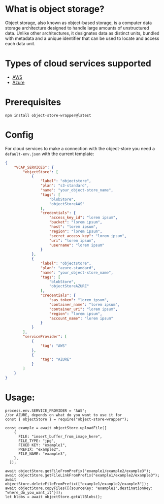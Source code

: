 # What is object storage?
Object storage, also known as object-based storage, is a computer data storage architecture designed to handle large amounts of unstructured data. Unlike other architectures, it designates data as distinct units, bundled with metadata and a unique identifier that can be used to locate and access each data unit.
# Types of cloud services supported
* [AWS](https://aws.amazon.com)
* [Azure](https://azure.microsoft.com/en-us/)
# Prerequisites
```
npm install object-store-wrapper@latest
```
# Config
For cloud services to make a connection with the object-store you need a `default-env.json` with the current template:
```json
{
    "VCAP_SERVICES": {
        "objectStore": [
            {
                "label": "objectstore",
                "plan": "s3-standard",
                "name": "your_object-store_name",
                "tags": [
                    "blobStore",
                    "objectStoreAWS"
                ],
                "credentials": {
                    "access_key_id": "lorem ipsum",
                    "bucket": "lorem ipsum",
                    "host": "lorem ipsum",
                    "region": "lorem ipsum",
                    "secret_access_key": "lorem ipsum",
                    "uri": "lorem ipsum",
                    "username": "lorem ipsum"
                }
            },
            {
                "label": "objectstore",
                "plan": "azure-standard",
                "name": "your_object-store_name",
                "tags": [
                    "blobStore",
                    "objectStoreAZURE"
                ],
                "credentials": {
                    "sas_token": "lorem ipsum",
                    "container_name": "lorem ipsum",
                    "container_uri": "lorem ipsum",
                    "region": "lorem ipsum",
                    "account_name": "lorem ipsum"
                }
            }
        ],
        "serviceProvider": [
            {
                "tag": "AWS"
            },
            {
                "tag": "AZURE"
            }
        ]
    }
}
```

# Usage:

```
process.env.SERVICE_PROVIDER = "AWS";
//or AZURE, depends on what do you want to use it for
const { objectStore } = require("object-store-wrapper");

const example = await objectStore.uploadFile([
    {
      FILE: "insert_buffer_from_image_here",
      FILE_TYPE: "jpg",
      FIXED_KEY: "example1",
      PREFIX: "example2",
      FILE_NAME: "example3",
    },
  ]);

await objectStore.getFileFromPrefix("example1/example2/example3");
await objectStore.getFileLinkFromPrefix("example1/example2/example3");
await objectStore.deleteFileFromPrefix(["example1/example2/example3"]);
await objectStore.copyFiles([{sourceKey: "example1",destinationKey: "where_do_you_want_it"}]);
let blobs = await objectStore.getAllBlobs();
```
